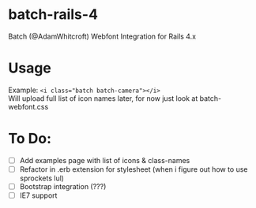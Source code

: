 batch-rails-4
=============

Batch (@AdamWhitcroft) Webfont Integration for Rails 4.x

Usage
=============

Example: ```<i class="batch batch-camera"></i>```  
Will upload full list of icon names later, for now just look at batch-webfont.css


To Do:  
=============
- [ ] Add examples page with list of icons & class-names
- [ ] Refactor in .erb extension for stylesheet (when i figure out how to use sprockets lul)
- [ ] Bootstrap integration (???)
- [ ] IE7 support
